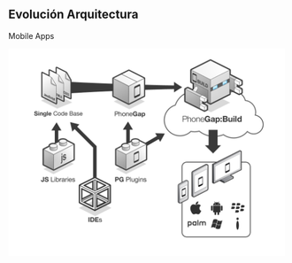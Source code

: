 ##  Evolución Arquitectura

Mobile Apps

<img src="../images/phonegap.png" alt="Client-Side Frameworks" style="width: 500px;"/>
